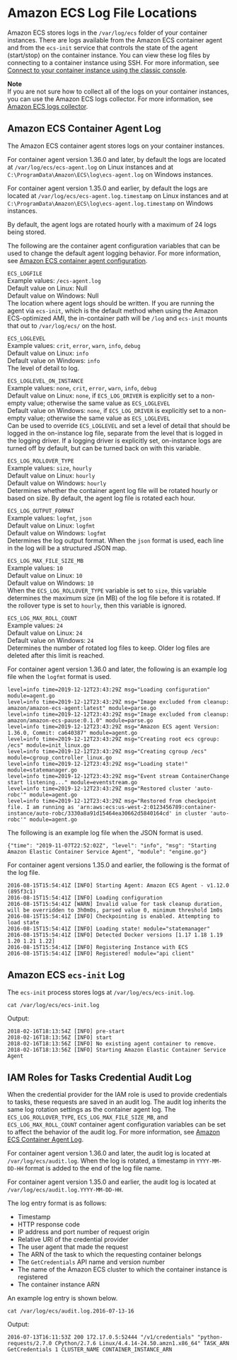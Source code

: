 # Amazon ECS Log File Locations<a name="logs"></a>

Amazon ECS stores logs in the `/var/log/ecs` folder of your container instances\. There are logs available from the Amazon ECS container agent and from the `ecs-init` service that controls the state of the agent \(start/stop\) on the container instance\. You can view these log files by connecting to a container instance using SSH\. For more information, see [Connect to your container instance using the classic console](instance-connect.md)\.

**Note**  
If you are not sure how to collect all of the logs on your container instances, you can use the Amazon ECS logs collector\. For more information, see [Amazon ECS logs collector](ecs-logs-collector.md)\.

## Amazon ECS Container Agent Log<a name="agent-logs"></a>

The Amazon ECS container agent stores logs on your container instances\.

For container agent version 1\.36\.0 and later, by default the logs are located at `/var/log/ecs/ecs-agent.log` on Linux instances and at `C:\ProgramData\Amazon\ECS\log\ecs-agent.log` on Windows instances\.

For container agent version 1\.35\.0 and earlier, by default the logs are located at `/var/log/ecs/ecs-agent.log.timestamp` on Linux instances and at `C:\ProgramData\Amazon\ECS\log\ecs-agent.log.timestamp` on Windows instances\.

By default, the agent logs are rotated hourly with a maximum of 24 logs being stored\.

The following are the container agent configuration variables that can be used to change the default agent logging behavior\. For more information, see [Amazon ECS container agent configuration](ecs-agent-config.md)\.

`ECS_LOGFILE`  
Example values: `/ecs-agent.log`  
Default value on Linux: Null  
Default value on Windows: Null  
The location where agent logs should be written\. If you are running the agent via `ecs-init`, which is the default method when using the Amazon ECS\-optimized AMI, the in\-container path will be `/log` and `ecs-init` mounts that out to `/var/log/ecs/` on the host\.

`ECS_LOGLEVEL`  
Example values: `crit`, `error`, `warn`, `info`, `debug`  
Default value on Linux: `info`  
Default value on Windows: `info`  
The level of detail to log\.

`ECS_LOGLEVEL_ON_INSTANCE`  
Example values: `none`, `crit`, `error`, `warn`, `info`, `debug`  
Default value on Linux: `none`, if `ECS_LOG_DRIVER` is explicitly set to a non\-empty value; otherwise the same value as `ECS_LOGLEVEL`  
Default value on Windows: `none`, if `ECS_LOG_DRIVER` is explicitly set to a non\-empty value; otherwise the same value as `ECS_LOGLEVEL`  
Can be used to override `ECS_LOGLEVEL` and set a level of detail that should be logged in the on\-instance log file, separate from the level that is logged in the logging driver\. If a logging driver is explicitly set, on\-instance logs are turned off by default, but can be turned back on with this variable\.

`ECS_LOG_ROLLOVER_TYPE`  
Example values: `size`, `hourly`  
Default value on Linux: `hourly`  
Default value on Windows: `hourly`  
Determines whether the container agent log file will be rotated hourly or based on size\. By default, the agent log file is rotated each hour\.

`ECS_LOG_OUTPUT_FORMAT`  
Example values: `logfmt`, `json`  
Default value on Linux: `logfmt`  
Default value on Windows: `logfmt`  
Determines the log output format\. When the `json` format is used, each line in the log will be a structured JSON map\.

`ECS_LOG_MAX_FILE_SIZE_MB`  
Example values: `10`  
Default value on Linux: `10`  
Default value on Windows: `10`  
When the `ECS_LOG_ROLLOVER_TYPE` variable is set to `size`, this variable determines the maximum size \(in MB\) of the log file before it is rotated\. If the rollover type is set to `hourly`, then this variable is ignored\.

`ECS_LOG_MAX_ROLL_COUNT`  
Example values: `24`  
Default value on Linux: `24`  
Default value on Windows: `24`  
Determines the number of rotated log files to keep\. Older log files are deleted after this limit is reached\.

For container agent version 1\.36\.0 and later, the following is an example log file when the `logfmt` format is used\.

```
level=info time=2019-12-12T23:43:29Z msg="Loading configuration" module=agent.go
level=info time=2019-12-12T23:43:29Z msg="Image excluded from cleanup: amazon/amazon-ecs-agent:latest" module=parse.go
level=info time=2019-12-12T23:43:29Z msg="Image excluded from cleanup: amazon/amazon-ecs-pause:0.1.0" module=parse.go
level=info time=2019-12-12T23:43:29Z msg="Amazon ECS agent Version: 1.36.0, Commit: ca640387" module=agent.go
level=info time=2019-12-12T23:43:29Z msg="Creating root ecs cgroup: /ecs" module=init_linux.go
level=info time=2019-12-12T23:43:29Z msg="Creating cgroup /ecs" module=cgroup_controller_linux.go
level=info time=2019-12-12T23:43:29Z msg="Loading state!" module=statemanager.go
level=info time=2019-12-12T23:43:29Z msg="Event stream ContainerChange start listening..." module=eventstream.go
level=info time=2019-12-12T23:43:29Z msg="Restored cluster 'auto-robc'" module=agent.go
level=info time=2019-12-12T23:43:29Z msg="Restored from checkpoint file. I am running as 'arn:aws:ecs:us-west-2:0123456789:container-instance/auto-robc/3330a8a91d15464ea30662d5840164cd' in cluster 'auto-robc'" module=agent.go
```

The following is an example log file when the JSON format is used\.

```
{"time": "2019-11-07T22:52:02Z", "level": "info", "msg": "Starting Amazon Elastic Container Service Agent", "module": "engine.go"}
```

For container agent versions 1\.35\.0 and earlier, the following is the format of the log file\.

```
2016-08-15T15:54:41Z [INFO] Starting Agent: Amazon ECS Agent - v1.12.0 (895f3c1)
2016-08-15T15:54:41Z [INFO] Loading configuration
2016-08-15T15:54:41Z [WARN] Invalid value for task cleanup duration, will be overridden to 3h0m0s, parsed value 0, minimum threshold 1m0s
2016-08-15T15:54:41Z [INFO] Checkpointing is enabled. Attempting to load state
2016-08-15T15:54:41Z [INFO] Loading state! module="statemanager"
2016-08-15T15:54:41Z [INFO] Detected Docker versions [1.17 1.18 1.19 1.20 1.21 1.22]
2016-08-15T15:54:41Z [INFO] Registering Instance with ECS
2016-08-15T15:54:41Z [INFO] Registered! module="api client"
```

## Amazon ECS `ecs-init` Log<a name="ecs-init-logs"></a>

The `ecs-init` process stores logs at `/var/log/ecs/ecs-init.log`\.

```
cat /var/log/ecs/ecs-init.log
```

Output:

```
2018-02-16T18:13:54Z [INFO] pre-start
2018-02-16T18:13:56Z [INFO] start
2018-02-16T18:13:56Z [INFO] No existing agent container to remove.
2018-02-16T18:13:56Z [INFO] Starting Amazon Elastic Container Service Agent
```

## IAM Roles for Tasks Credential Audit Log<a name="task_iam_roles-logs"></a>

When the credential provider for the IAM role is used to provide credentials to tasks, these requests are saved in an audit log\. The audit log inherits the same log rotation settings as the container agent log\. The `ECS_LOG_ROLLOVER_TYPE`, `ECS_LOG_MAX_FILE_SIZE_MB`, and `ECS_LOG_MAX_ROLL_COUNT` container agent configuration variables can be set to affect the behavior of the audit log\. For more information, see [Amazon ECS Container Agent Log](#agent-logs)\.

For container agent version 1\.36\.0 and later, the audit log is located at `/var/log/ecs/audit.log`\. When the log is rotated, a timestamp in `YYYY-MM-DD-HH` format is added to the end of the log file name\.

For container agent version 1\.35\.0 and earlier, the audit log is located at `/var/log/ecs/audit.log.YYYY-MM-DD-HH`\.

The log entry format is as follows:
+ Timestamp
+ HTTP response code
+ IP address and port number of request origin
+ Relative URI of the credential provider
+ The user agent that made the request
+ The ARN of the task to which the requesting container belongs
+ The `GetCredentials` API name and version number
+ The name of the Amazon ECS cluster to which the container instance is registered
+ The container instance ARN

An example log entry is shown below\.

```
cat /var/log/ecs/audit.log.2016-07-13-16
```

Output:

```
2016-07-13T16:11:53Z 200 172.17.0.5:52444 "/v1/credentials" "python-requests/2.7.0 CPython/2.7.6 Linux/4.4.14-24.50.amzn1.x86_64" TASK_ARN GetCredentials 1 CLUSTER_NAME CONTAINER_INSTANCE_ARN
```